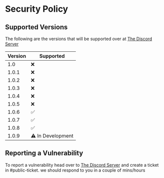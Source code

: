# Security Policy

## Supported Versions

The following are the versions that will be supported over at [The Discord Server](https://discord.gg/5sAd4mQvRZ)

| Version | Supported          |
| ------- | ------------------ |
| 1.0     | :x:                |
| 1.0.1   | :x:                |
| 1.0.2   | :x:                |
| 1.0.3   | :x:                |
| 1.0.4   | :x:                |
| 1.0.5   | :x:                |
| 1.0.6   | :white_check_mark: |
| 1.0.7   | :white_check_mark: |
| 1.0.8   | :white_check_mark: |
| 1.0.9   | :warning: In Development|

## Reporting a Vulnerability

To report a vulnerability head over to [The Discord Server](https://discord.gg/5sAd4mQvRZ)
and create a ticket in #public-ticket. we should respond to you in a couple of mins/hours

